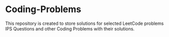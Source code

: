 # Coding-Problems
This repository is created to store solutions for selected LeetCode problems IPS Questions and other Coding Problems with their solutions.
